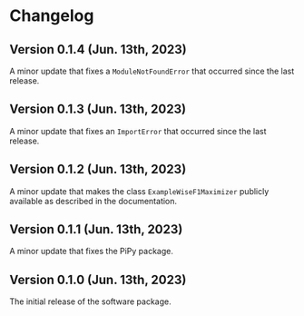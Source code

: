 # Changelog

## Version 0.1.4 (Jun. 13th, 2023)

A minor update that fixes a `ModuleNotFoundError` that occurred since the last release.

## Version 0.1.3 (Jun. 13th, 2023)

A minor update that fixes an `ImportError` that occurred since the last release.

## Version 0.1.2 (Jun. 13th, 2023)

A minor update that makes the class `ExampleWiseF1Maximizer` publicly available as described in the documentation.

## Version 0.1.1 (Jun. 13th, 2023)

A minor update that fixes the PiPy package.

## Version 0.1.0 (Jun. 13th, 2023)

The initial release of the software package.
